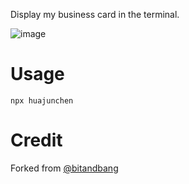 Display my business card in the terminal.

![image](https://user-images.githubusercontent.com/35971289/183713345-732d44da-1af3-409a-8b50-a50f29e5e7b1.png)

# Usage
```
npx huajunchen
```

# Credit
Forked from [@bitandbang](https://github.com/bnb/bitandbang)
